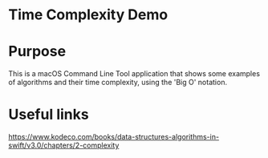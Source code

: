 # Time Complexity Demo

# Purpose

This is a macOS Command Line Tool application that shows some examples of algorithms and their time complexity, using the 'Big O' notation.

# Useful links

https://www.kodeco.com/books/data-structures-algorithms-in-swift/v3.0/chapters/2-complexity
